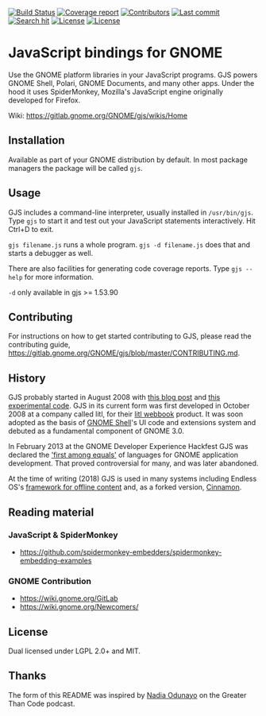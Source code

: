 [![Build Status](https://gitlab.gnome.org/GNOME/gjs/badges/master/build.svg)](https://gitlab.gnome.org/GNOME/gjs/pipelines)
[![Coverage report](https://gitlab.gnome.org/GNOME/gjs/badges/master/coverage.svg)](https://gnome.pages.gitlab.gnome.org/gjs/)
[![Contributors](https://img.shields.io/github/contributors/GNOME/gjs.svg)](https://gitlab.gnome.org/GNOME/gjs/graphs/master)
[![Last commit](https://img.shields.io/github/last-commit/GNOME/gjs.svg)](https://gitlab.gnome.org/GNOME/gjs/commits/master)
[![Search hit](https://img.shields.io/github/search/GNOME/gjs/goto.svg?label=github%20hits)](https://github.com/search?utf8=%E2%9C%93&q=gjs&type=)
[![License](https://img.shields.io/badge/License-LGPL%20v2%2B-blue.svg)](https://gitlab.gnome.org/GNOME/gjs/blob/master/COPYING)
[![License](https://img.shields.io/badge/License-MIT-blue.svg)](https://gitlab.gnome.org/GNOME/gjs/blob/master/COPYING)

JavaScript bindings for GNOME
=============================

Use the GNOME platform libraries in your JavaScript programs.
GJS powers GNOME Shell, Polari, GNOME Documents, and many other apps.
Under the hood it uses SpiderMonkey, Mozilla's JavaScript engine
originally developed for Firefox.

Wiki: https://gitlab.gnome.org/GNOME/gjs/wikis/Home

## Installation

Available as part of your GNOME distribution by default.
In most package managers the package will be called `gjs`.

## Usage

GJS includes a command-line interpreter, usually installed in
`/usr/bin/gjs`.
Type `gjs` to start it and test out your JavaScript statements
interactively.
Hit Ctrl+D to exit.

`gjs filename.js` runs a whole program.
`gjs -d filename.js` does that and starts a debugger as well.

There are also facilities for generating code coverage reports.
Type `gjs --help` for more information.

`-d` only available in gjs >= 1.53.90

## Contributing

For instructions on how to get started contributing to GJS, please read
the contributing guide,
<https://gitlab.gnome.org/GNOME/gjs/blob/master/CONTRIBUTING.md>.

## History

GJS probably started in August 2008 with [this blog post][havocp] and
[this experimental code][gscript].
GJS in its current form was first developed in October 2008 at a company
called litl, for their [litl webbook] product.
It was soon adopted as the basis of [GNOME Shell]'s UI code and
extensions system and debuted as a fundamental component of GNOME 3.0.

In February 2013 at the GNOME Developer Experience Hackfest GJS was
declared the ['first among equals'][treitter] of languages for GNOME
application development.
That proved controversial for many, and was later abandoned.

At the time of writing (2018) GJS is used in many systems including
Endless OS's [framework for offline content][eos-knowledge-lib] and, as
a forked version, [Cinnamon].

## Reading material

### JavaScript & SpiderMonkey

* https://github.com/spidermonkey-embedders/spidermonkey-embedding-examples

### GNOME Contribution

* https://wiki.gnome.org/GitLab
* https://wiki.gnome.org/Newcomers/

## License

Dual licensed under LGPL 2.0+ and MIT.

## Thanks ##

The form of this README was inspired by [Nadia Odunayo][hospitable] on
the Greater Than Code podcast.

[havocp]: https://blog.ometer.com/2008/08/25/embeddable-languages/
[gscript]: https://gitlab.gnome.org/Archive/gscript/tree/master/gscript
[litl webbook]: https://en.wikipedia.org/wiki/Litl
[GNOME Shell]: https://wiki.gnome.org/Projects/GnomeShell
[treitter]: https://treitter.livejournal.com/14871.html
[eos-knowledge-lib]: http://endlessm.github.io/eos-knowledge-lib/
[Cinnamon]: https://en.wikipedia.org/wiki/Cinnamon_(software)
[hospitable]: http://www.greaterthancode.com/2017/11/08/054-code-hospitality-with-nadia-odunayo/
